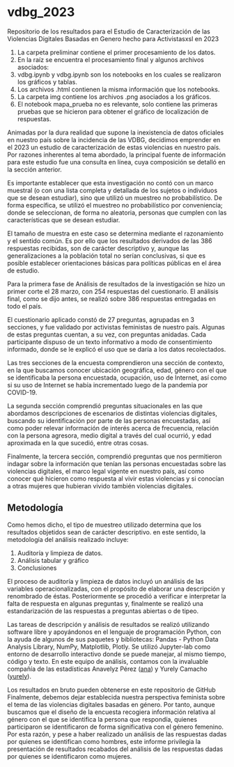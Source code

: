 # vdbg_2023
Repositorio de los resultados para el Estudio de Caracterización de las Violencias Digitales Basadas en Genero hecho para Activistasxsl en 2023

1. La carpeta preliminar contiene el primer procesamiento de los datos.
2. En la raíz se encuentra el procesamiento final y algunos archivos asociados:
3. vdbg.ipynb y vdbg.ipynb son los notebooks en los cuales se realizaron los gráficos y tablas.
4. Los archivos .html contienen la misma información que los notebooks.
5. La carpeta img contiene los archivos .png asociados a los gráficos.
6. El notebook mapa_prueba no es relevante, solo contiene las primeras pruebas que se hicieron para obtener el gráfico de localización de respuestas.

Animadas por la dura realidad que supone la inexistencia de datos oficiales en nuestro país sobre la incidencia de las VDBG, decidimos emprender en el 2023 un estudio de caracterización de estas violencias en nuestro país. Por razones inherentes al tema abordado, la principal fuente de información para este estudio fue una consulta en línea, cuya composición se detalló en la sección anterior.

Es importante establecer que esta investigación no contó con un marco muestral (o con una lista completa y detallada de los sujetos o individuos que se desean estudiar), sino que utilizó un muestreo no probabilístico. De forma específica, se utilizó el muestreo no probabilístico por conveniencia; donde se seleccionan, de forma no aleatoria, personas que cumplen con las características que se desean estudiar.

El tamaño de muestra en este caso se determina mediante el razonamiento y el sentido común. Es por ello que los resultados derivados de las 386 respuestas recibidas, son de carácter descriptivo y, aunque las generalizaciones a la población total no serían conclusivas, si que es posible establecer orientaciones básicas para políticas públicas en el área de estudio.

Para la primera fase de Análisis de resultados de la investigación se hizo un primer corte el 28 marzo, con 254 respuestas del cuestionario. El análisis final, como se dijo antes, se realizó sobre 386 respuestas entregadas en todo el país.

El cuestionario aplicado constó de 27 preguntas, agrupadas en 3 secciones, y fue validado por activistas feministas de nuestro país. Algunas de estas preguntas cuentan, a su vez, con preguntas anidadas. Cada participante dispuso de un texto informativo a modo de consentimiento informado, donde se le explicó el uso que se daría a los datos recolectados.

Las tres secciones de la encuesta comprendieron una sección de contexto, en la que buscamos conocer ubicación geográfica, edad, género con el que se identificaba la persona encuestada, ocupación, uso de Internet, así como si su uso de Internet se había incrementado luego de la pandemia por COVID-19. 

La segunda sección comprendió preguntas situacionales en las que abordamos descripciones de escenarios de distintas violencias digitales, buscando su identificación por parte de las personas encuestadas, así como poder relevar información de interés acerca de frecuencia, relación con la persona agresora, medio digital a través del cual ocurrió, y edad aproximada en la que sucedió, entre otras cosas.

Finalmente, la tercera sección, comprendió preguntas que nos permitieron indagar sobre la información que tenían las personas encuestadas sobre las violencias digitales, el marco legal vigente en nuestro país, así como conocer qué hicieron como respuesta al vivir estas violencias y si conocían a otras mujeres que hubieran vivido también violencias digitales.

## Metodología
Como hemos dicho, el tipo de muestreo utilizado determina que los resultados objetidos sean de carácter descriptivo. en este sentido, la metodología del análisis realizado incluye:

1. Auditoría y limpieza de datos.
2. Análisis tabular y gráfico
3. Conclusiones

El proceso de auditoría y limpieza de datos incluyó un análisis de las variables operacionalizadas, con el propósito de elaborar una descripción y renombrado de éstas. Posteriormente se procedió a verificar e interpretar la falta de respuesta en algunas preguntas y, finalmente se realizó una estandarización de las respuestas a preguntas abiertas o de tipeo.

Las tareas de descripción y análisis de resultados se realizó utilizando software libre y apoyándonos en el lenguaje de programación Python, con la ayuda de algunos de sus paquetes y bibliotecas: Pandas - Python Data Analysis Library, NumPy, Matplotlib, Plotly. Se utilizó Jupyter-lab como entorno de desarrollo interactivo donde se puede manejar, al mismo tiempo, código y texto. En este equipo de análisis, contamos con la invaluable compañía de las estadísticas Anavelyz Pérez ([ana](https://github.com/Anavelyz)) y Yurely Camacho ([yurely](https://github.com/YurelyCamacho)).

Los resultados en bruto pueden obtenerse en este repositorio de GitHub Finalmente, debemos dejar establecida nuestra perspectiva feminista sobre el tema de las violencias digitales basadas en género. Por tanto, aunque buscamos que el diseño de la encuesta recogiera información relativa al género con el que se identifica la persona que respondía, quienes participaron se identificaron de forma significativa con el género femenino. Por esta razón, y pese a haber realizado un análisis de las respuestas dadas por quienes se identifican como hombres, este informe privilegia la presentación de resultados recabados del análisis de las respuestas dadas por quienes se identificaron como mujeres.

